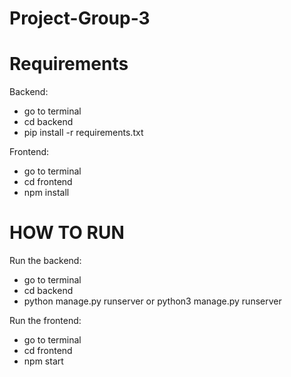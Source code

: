 # Project-Group-3

# Requirements
Backend:
- go to terminal
- cd backend
- pip install -r requirements.txt

Frontend:
- go to terminal
- cd frontend
- npm install


# HOW TO RUN
Run the backend:
- go to terminal
- cd backend
- python manage.py runserver or python3 manage.py runserver

Run the frontend:
- go to terminal
- cd frontend
- npm start
